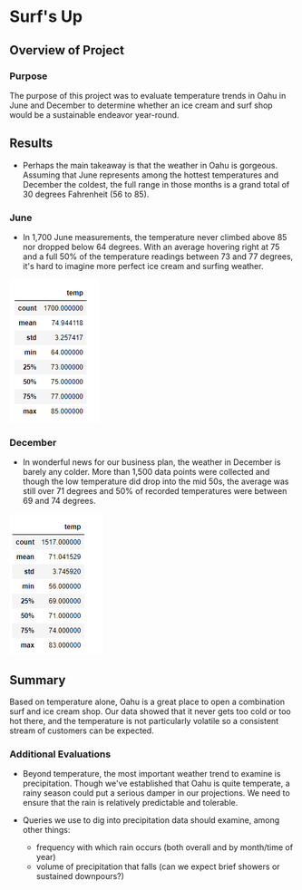 # Surf's Up

## Overview of Project

### Purpose
The purpose of this project was to evaluate temperature trends in Oahu in June and December to determine whether an ice cream and surf shop would be a sustainable endeavor year-round.

## Results
- Perhaps the main takeaway is that the weather in Oahu is gorgeous. Assuming that June represents among the hottest temperatures and December the coldest, the full range in those months is a grand total of 30 degrees Fahrenheit (56 to 85).

### June
- In 1,700 June measurements, the temperature never climbed above 85 nor dropped below 64 degrees. With an average hovering right at 75 and a full 50% of the temperature readings between 73 and 77 degrees, it's hard to imagine more perfect ice cream and surfing weather.

![June Temperatures](/june_temps_summary_stats.png)

### December
- In wonderful news for our business plan, the weather in December is barely any colder. More than 1,500 data points were collected and though the low temperature did drop into the mid 50s, the average was still over 71 degrees and 50% of recorded temperatures were between 69 and 74 degrees.

![Dec Temperatures](/dec_temps_summary_stats.png)

## Summary
Based on temperature alone, Oahu is a great place to open a combination surf and ice cream shop. Our data showed that it never gets too cold or too hot there, and the temperature is not particularly volatile so a consistent stream of customers can be expected.

### Additional Evaluations
- Beyond temperature, the most important weather trend to examine is precipitation. Though we've established that Oahu is quite temperate, a rainy season could put a serious damper in our projections. We need to ensure that the rain is relatively predictable and tolerable.

- Queries we use to dig into precipitation data should examine, among other things:
  * frequency with which rain occurs (both overall and by month/time of year)
  * volume of precipitation that falls (can we expect brief showers or sustained downpours?)
